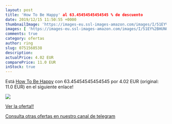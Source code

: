 ```yaml
---
layout: post
title: 'How To Be Happy' al 63.45454545454545 % de descuento
date: 2019/12/15 11:50:55 +0000
thumbnailImage: 'https://images-eu.ssl-images-amazon.com/images/I/51EY%2BHUNQoL._SL200_.jpg'
images: [ 'https://images-eu.ssl-images-amazon.com/images/I/51EY%2BHUNQoL._SL200_.jpg' ]
comments: true
category: ofertas
author: ring
slug: 0751568538
description:
actualPrice: 4.02 EUR
comparePrice: 11.0 EUR
inStock: true
---
```


Está [How To Be Happy](https://www.amazon.com/dp/0751568538/?tag=redken08-20) con 63.45454545454545 por 4.02 EUR (original: 11.0 EUR) en el siguiente enlace!

[![](https://images-eu.ssl-images-amazon.com/images/I/51EY%2BHUNQoL._SL200_.jpg)](https://www.amazon.com/dp/0751568538/?tag=redken08-20)

[Ver la oferta!!](https://www.amazon.com/dp/0751568538/?tag=redken08-20)

[Consulta otras ofertas en nuestro canal de telegram](https://t.me/s/ofertas25)
